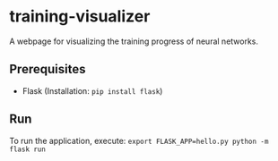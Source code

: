 # training-visualizer
A webpage for visualizing the training progress of neural networks.

## Prerequisites
- Flask (Installation: `pip install flask`)

## Run
To run the application, execute:
`export FLASK_APP=hello.py
python -m flask run`
